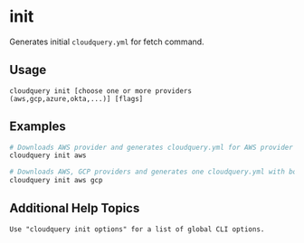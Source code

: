# init

Generates initial `cloudquery.yml` for fetch command.

## Usage

`cloudquery init [choose one or more providers (aws,gcp,azure,okta,...)] [flags]`

## Examples

```bash
# Downloads AWS provider and generates cloudquery.yml for AWS provider
cloudquery init aws

# Downloads AWS, GCP providers and generates one cloudquery.yml with both providers
cloudquery init aws gcp
```

## Additional Help Topics

```text
Use "cloudquery init options" for a list of global CLI options.
```
